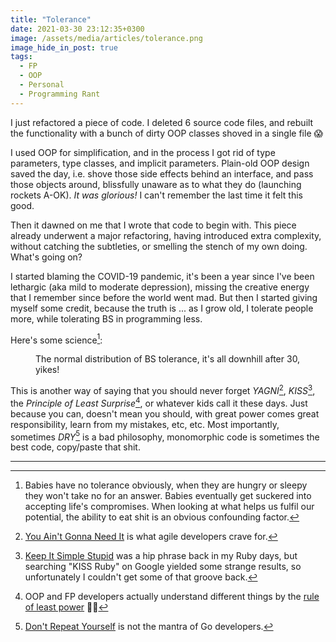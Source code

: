 ```yaml
---
title: "Tolerance"
date: 2021-03-30 23:12:35+0300
image: /assets/media/articles/tolerance.png
image_hide_in_post: true
tags: 
  - FP
  - OOP
  - Personal
  - Programming Rant
---
```


<p class="intro withcap" markdown="1">
  I just refactored a piece of code. I deleted 6 source code files, and rebuilt the functionality with a bunch of dirty OOP classes shoved in a single file 😱
</p>

I used OOP for simplification, and in the process I got rid of type parameters, type classes, and implicit parameters. Plain-old OOP design saved the day, i.e. shove those side effects behind an interface, and pass those objects around, blissfully unaware as to what they do (launching rockets A-OK). *It was glorious!* I can't remember the last time it felt this good.

Then it dawned on me that I wrote that code to begin with. This piece already underwent a major refactoring, having introduced extra complexity, without catching the subtleties, or smelling the stench of my own doing. What's going on?

I started blaming the COVID-19 pandemic, it's been a year since I've been lethargic (aka mild to moderate depression), missing the creative energy that I remember since before the world went mad. But then I started giving myself some credit, because the truth is ... as I grow old, I tolerate people more, while tolerating BS in programming less.

Here's some science[^1]:

<figure>
  <img src="{% link assets/media/articles/tolerance.png %}" alt="" class="transparency-fix" />
  <figcaption>The normal distribution of BS tolerance, it's all downhill after 30, yikes!</figcaption>
</figure>

This is another way of saying that you should never forget *YAGNI*[^2], *KISS*[^3], the *Principle of Least Surprise*[^4], or whatever kids call it these days. Just because you can, doesn't mean you should, with great power comes great responsibility, learn from my mistakes, etc, etc. Most importantly, sometimes *DRY*[^5] is a bad philosophy, monomorphic code is sometimes the best code, copy/paste that shit.

---

[^1]: Babies have no tolerance obviously, when they are hungry or sleepy they won't take no for an answer. Babies eventually get suckered into accepting life's compromises. When looking at what helps us fulfil our potential, the ability to eat shit is an obvious confounding factor.
[^2]: [You Ain't Gonna Need It](https://en.wikipedia.org/wiki/You_aren%27t_gonna_need_it) is what agile developers crave for.
[^3]: [Keep It Simple Stupid](https://en.wikipedia.org/wiki/KISS_principle) was a hip phrase back in my Ruby days, but searching "KISS Ruby" on Google yielded some strange results, so unfortunately I couldn't get some of that groove back.
[^4]: OOP and FP developers actually understand different things by the [rule of least power](https://en.wikipedia.org/wiki/Rule_of_least_power) 🤷‍♂️
[^5]: [Don't Repeat Yourself](https://en.wikipedia.org/wiki/Don%27t_repeat_yourself) is not the mantra of Go developers.
